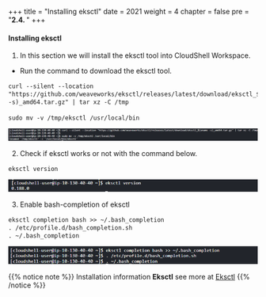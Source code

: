 +++
title = "Installing eksctl"
date = 2021
weight = 4
chapter = false
pre = "<b>2.4. </b>"
+++

#### Installing eksctl

1. In this section we will install the eksctl tool into CloudShell Workspace.
- Run the command to download the eksctl tool.
```
curl --silent --location "https://github.com/weaveworks/eksctl/releases/latest/download/eksctl_$(uname -s)_amd64.tar.gz" | tar xz -C /tmp

sudo mv -v /tmp/eksctl /usr/local/bin

```
![00001-Install-eksctl](/images/2-preparation-steps/4-Install-eksctl/00001-Install-eksctl.png?width=90pc)

2. Check if eksctl works or not with the command below.
```
eksctl version

```
![00002-Install-eksctl](/images/2-preparation-steps/4-Install-eksctl/00002-Install-eksctl.png?width=90pc)

3. Enable bash-completion of eksctl
```
eksctl completion bash >> ~/.bash_completion
. /etc/profile.d/bash_completion.sh
. ~/.bash_completion

```
![00003-Install-eksctl](/images/2-preparation-steps/4-Install-eksctl/00003-Install-eksctl.png?width=90pc)


{{% notice note %}}
Installation information **Eksctl** see more at [Eksctl](https://docs.aws.amazon.com/eks/latest/userguide/eksctl.html)
{{% /notice %}}
